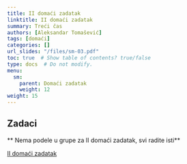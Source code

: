 ```yaml
---
title: II domaći zadatak
linktitle: II domaći zadatak
summary: Treći čas
authors: [Aleksandar Tomašević]
tags: [domaći]
categories: []
url_slides: "/files/sm-03.pdf"
toc: true  # Show table of contents? true/false
type: docs  # Do not modify.
menu:
  sm:
    parent: Domaći zadatak
    weight: 12
weight: 15
---
```


## Zadaci

** Nema podele u grupe za II domaći zadatak, svi radite isti**


[II domaći zadatak](/files/sm-d-02.pdf)

